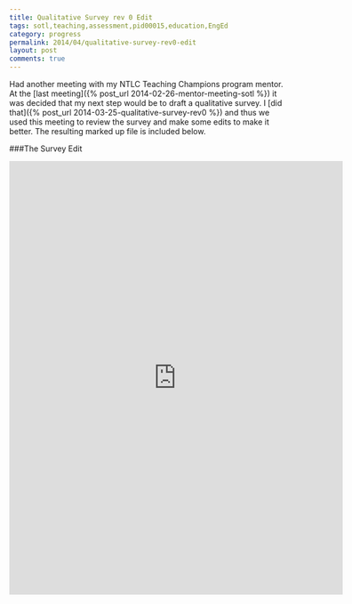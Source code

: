 ```yaml
---
title: Qualitative Survey rev 0 Edit
tags: sotl,teaching,assessment,pid00015,education,EngEd
category: progress
permalink: 2014/04/qualitative-survey-rev0-edit
layout: post
comments: true
---
```


Had another meeting with my NTLC Teaching Champions program mentor. At the [last meeting]({% post_url 2014-02-26-mentor-meeting-sotl %}) it was decided that my next step would be to draft a qualitative survey. I [did that]({% post_url 2014-03-25-qualitative-survey-rev0 %}) and thus we used this meeting to review the survey and make some edits to make it better. The resulting marked up file is included below.

###The Survey Edit

<iframe src="http://docs.google.com/viewer?url=http%3A%2F%2Fnotebook.devinberg.com%2Fpdfs%2FQuant_survey_draft_rev1.pdf&embedded=true" width="600" height="780" style="border: none;"></iframe>
